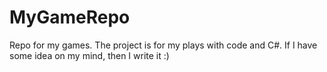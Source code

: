 # MyGameRepo
Repo for my games.
The project is for my plays with code and C#.
If I have some idea on my mind, then I write it :)

